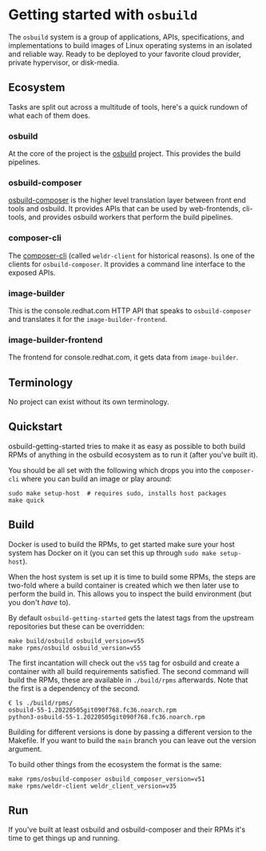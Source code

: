# Getting started with `osbuild`

The `osbuild` system is a group of applications, APIs, specifications, and
implementations to build images of Linux operating systems in an isolated
and reliable way. Ready to be deployed to your favorite cloud provider,
private hypervisor, or disk-media.

## Ecosystem

Tasks are split out across a multitude of tools, here's a quick rundown
of what each of them does.

### osbuild

At the core of the project is the [osbuild](https://github.com/osbuild/osbuild)
project. This provides the build pipelines.

### osbuild-composer

[osbuild-composer](https://github.com/osbuild/osbuild-composer) is the higher
level translation layer between front end tools and osbuild. It provides APIs
that can be used by web-frontends, cli-tools, and provides osbuild workers
that perform the build pipelines.

### composer-cli

The [composer-cli](https://github.com/osbuild/weldr-client) (called
`weldr-client` for historical reasons). Is one of the clients for
`osbuild-composer`. It provides a command line interface to the exposed APIs.

### image-builder

This is the console.redhat.com HTTP API that speaks to `osbuild-composer` and
translates it for the `image-builder-frontend`.

### image-builder-frontend

The frontend for console.redhat.com, it gets data from `image-builder`.

## Terminology

No project can exist without its own terminology.

## Quickstart

osbuild-getting-started tries to make it as easy as possible to both build
RPMs of anything in the osbuild ecosystem as to run it (after you've built it).

You should be all set with the following which drops you into the
`composer-cli` where you can build an image or play around:

```
sudo make setup-host  # requires sudo, installs host packages
make quick
```

## Build

Docker is used to build the RPMs, to get started make sure your host system
has Docker on it (you can set this up through ``sudo make setup-host``).

When the host system is set up it is time to build some RPMs, the steps are
two-fold where a build container is created which we then later use to perform
the build in. This allows you to inspect the build environment (but you don't
*have* to).

By default `osbuild-getting-started` gets the latest tags from the upstream
repositories but these can be overridden:


```
make build/osbuild osbuild_version=v55
make rpms/osbuild osbuild_version=v55
```

The first incantation will check out the `v55` tag for osbuild and create a
container with all build requirements satisfied. The second command will build
the RPMs, these are available in `./build/rpms` afterwards. Note that the first
is a dependency of the second.

```
€ ls ./build/rpms/
osbuild-55-1.20220505git090f768.fc36.noarch.rpm
python3-osbuild-55-1.20220505git090f768.fc36.noarch.rpm
```

Building for different versions is done by passing a different version to the
Makefile. If you want to build the `main` branch you can leave out the version
argument.

To build other things from the ecosystem the format is the same:

```
make rpms/osbuild-composer osbuild_composer_version=v51
make rpms/weldr-client weldr_client_version=v35
```

## Run

If you've built at least osbuild and osbuild-composer and their RPMs it's time
to get things up and running.
